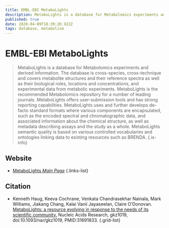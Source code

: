 ```yaml
---
title: EMBL-EBI MetaboLights
description: MetaboLights is a database for Metabolomics experiments and derived information.
published: true
date: 2020-04-09T18:39:20.922Z
tags: database, metabolism
---
```


# EMBL-EBI MetaboLights

> MetaboLights is a database for Metabolomics experiments and derived information. The database is cross-species, cross-technique and covers metabolite structures and their reference spectra as well as their biological roles, locations and concentrations, and experimental data from metabolic experiments. MetaboLights is the recommended Metabolomics repository for a number of leading journals.
&NewLine;
MetaboLights offers user-submission tools and has strong reporting capabilities. MetaboLights uses and further develops de-facto standard formats where various components are encapsulated, such as the encoded spectral and chromatographic data, and associated information about the chemical structure, as well as metadata describing assays and the study as a whole.
&NewLine;
MetaboLights semantic quality is based on various controlled vocabularies and ontologies linking data to existing resources such as BRENDA.
{.is-info}

## Website

- [MetaboLights *Main Page*](https://www.ebi.ac.uk/metabolights/)
{.links-list}

## Citation

- Kenneth Haug, Keeva Cochrane, Venkata Chandrasekhar Nainala, Mark Williams, Jiakang Chang, Kalai Vanii Jayaseelan, Claire O’Donovan. [MetaboLights: a resource evolving in response to the needs of its scientific community.](https://academic.oup.com/nar/article/48/D1/D440/5613675) Nucleic Acids Research, gkz1019, doi:10.1093/nar/gkz1019, PMID:31691833.
{.grid-list}